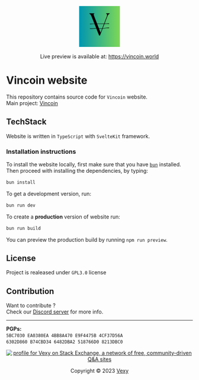 <div align="center">
    <img src="./static/favicon.png" height=110/>
    <p>Live preview is available at: <a href="https://vincoin.world">https://vincoin.world</a>
    </p>
</div>

# Vincoin website
This repository contains source code for `Vincoin` website.  
Main project: [Vincoin](https://github.com/vexy/vincoin)

## TechStack
Website is written in `TypeScript` with `SvelteKit` framework.  

### Installation instructions
To install the website locally, first make sure that you have [`bun`](https://bun.sh/) installed.  
Then proceed with installing the dependencies, by typing:  
```bash
bun install
```

To get a development version, run:

```bash
bun run dev
```

To create a **production** version of website run:

```bash
bun run build
```

You can preview the production build by running `npm run preview`.

## License
Project is realeased under `GPL3.0` license

## Contribution
Want to contribute ?  
Check our [Discord server](https://discord.gg/dzbsT8jTg5) for more info.
  
----
**PGPs:**  
`5BC7030 EA0380EA 4BB8A470 E9F4475B 4CF37D56A`  
`6302D860 B74CBD34 6482DBA2 518766D0 8213DBC0`  


<div align="center">
    <a href="https://stackexchange.com/users/215166">
        <img src="https://stackexchange.com/users/flair/215166.png?theme=clean" width="208" height="58" alt="profile for Vexy on Stack Exchange, a network of free, community-driven Q&amp;A sites" title="profile for Vexy on Stack Exchange, a network of free, community-driven Q&amp;A sites">
    </a>
    <p>Copyright © 2023 <a href="https://github.com/vexy">Vexy</a><p>
</div>

